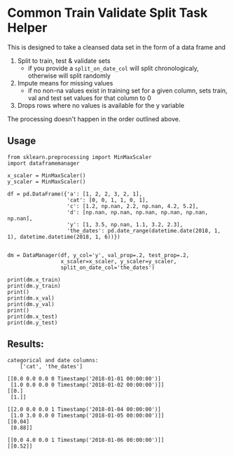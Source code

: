 # Common Train Validate Split Task Helper

This is designed to take a cleansed data set in the form of a data frame and
1. Split to train, test & validate sets
    - if you provide a `split_on_date_col` will split chronologicaly, otherwise will split randomly
2. Impute means for missing values
    - if no non-na values exist in training set for a given column, sets train, val and test set values for that column to 0
3. Drops rows where no values is available for the y variable

The processing doesn't happen in the order outlined above.


## Usage
```
from sklearn.preprocessing import MinMaxScaler
import dataframemanager

x_scaler = MinMaxScaler()
y_scaler = MinMaxScaler()

df = pd.DataFrame({'a': [1, 2, 2, 3, 2, 1],
                   'cat': [0, 0, 1, 1, 0, 1],
                   'c': [1.2, np.nan, 2.2, np.nan, 4.2, 5.2],
                   'd': [np.nan, np.nan, np.nan, np.nan, np.nan, np.nan],
                   'y': [1, 3.5, np.nan, 1.1, 3.2, 2.3],
                   'the_dates': pd.date_range(datetime.date(2018, 1, 1), datetime.datetime(2018, 1, 6))})


dm = DataManager(df, y_col='y', val_prop=.2, test_prop=.2,
                 x_scaler=x_scaler, y_scaler=y_scaler,
                 split_on_date_col='the_dates')

print(dm.x_train)
print(dm.y_train)
print()
print(dm.x_val)
print(dm.y_val)
print()
print(dm.x_test)
print(dm.y_test)
```

## Results:
```
categorical and date columns:
	['cat', 'the_dates']

[[0.0 0.0 0.0 0 Timestamp('2018-01-01 00:00:00')]
 [1.0 0.0 0.0 0 Timestamp('2018-01-02 00:00:00')]]
[[0.]
 [1.]]

[[2.0 0.0 0.0 1 Timestamp('2018-01-04 00:00:00')]
 [1.0 3.0 0.0 0 Timestamp('2018-01-05 00:00:00')]]
[[0.04]
 [0.88]]

[[0.0 4.0 0.0 1 Timestamp('2018-01-06 00:00:00')]]
[[0.52]]
```

